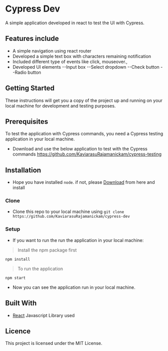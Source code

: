 # Cypress Dev
A simple application developed in react to test the UI with Cypress.

## Features include

- A simple navigation using react router
- Developed a simple text box with characters remaining notification
- Included different type of events like click, mouseover.,
- Developed UI elements 
    --Input box
    --Select dropdown
    --Check button
    --Radio button

## Getting Started

These instructions will get you a copy of the project up and running on your local machine for development and testing purposes.

## Prerequisites

To test the application with Cypress commands, you need a Cypress testing application in your local machine.

- Download and use the below application to test with the Cypress commands 
https://github.com/KaviarasuRajamanickam/cypress-testing

## Installation

- Hope you have installed `node`. if not, please [Download](https://nodejs.org/en/download/) from here and install

### Clone

- Clone this repo to your local machine using `git clone https://github.com/KaviarasuRajamanickam/cypress-dev`

### Setup

- If you want to run the run the application in your local machine:

> Install the npm package first

```shell
npm install
```

> To run the application

```shell
npm start
```

- Now you can see the application run in your local machine.

## Built With

- [React](https://reactjs.org/) Javascript Library used

## Licence

This project is licensed under the MIT License.
